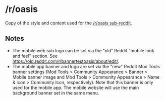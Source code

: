 # /r/oasis

Copy of the style and content used for the [/r/oasis sub-reddit](https://www.reddit.com/r/oasis).

## Notes

* The mobile web sub logo can be set via the "old" Reddit "mobile look and feel" section.  See https://old.reddit.com/r/bannertestoasis/about/edit/.
* The mobile app banner and logo are set via the "new" Reddit Mod Tools banner settings (Mod Tools > Community Appearance > Banner > Mobile banner image and Mod Tools > Community Appearance > Name & Icon > Community Icon, respectively).  Note that this banner is only used for the mobile app.  The mobile website will use the main background banner set in the same menu.
